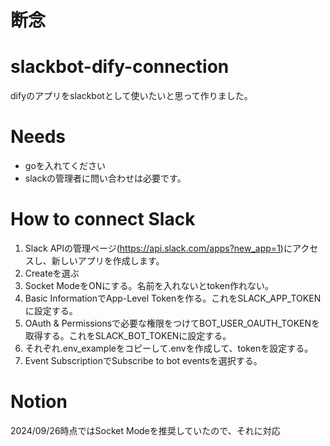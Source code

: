 # 断念

# slackbot-dify-connection
difyのアプリをslackbotとして使いたいと思って作りました。

# Needs
- goを入れてください
- slackの管理者に問い合わせは必要です。


# How to connect Slack

1. Slack APIの管理ページ(https://api.slack.com/apps?new_app=1)にアクセスし、新しいアプリを作成します。
2. Createを選ぶ
3. Socket ModeをONにする。名前を入れないとtoken作れない。
4. Basic InformationでApp-Level Tokenを作る。これをSLACK_APP_TOKENに設定する。
5. OAuth & Permissionsで必要な権限をつけてBOT_USER_OAUTH_TOKENを取得する。これをSLACK_BOT_TOKENに設定する。
6. それぞれ.env_exampleをコピーして.envを作成して、tokenを設定する。
7. Event SubscriptionでSubscribe to bot eventsを選択する。

# Notion
2024/09/26時点ではSocket Modeを推奨していたので、それに対応

